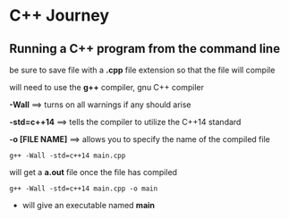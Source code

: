 # C++ Journey

## Running a C++ program from the command line

be sure to save file with a **.cpp** file extension so that the file will compile

will need to use the **g++** compiler, gnu C++ compiler

**-Wall** ==> turns on all warnings if any should arise

**-std=c++14** ==> tells the compiler to utilize the C++14 standard

**-o [FILE NAME]** ==> allows you to specify the name of the compiled file

```
g++ -Wall -std=c++14 main.cpp
```

will get a **a.out** file once the file has compiled

```
g++ -Wall -std=c++14 main.cpp -o main
```
* will give an executable named **main**



